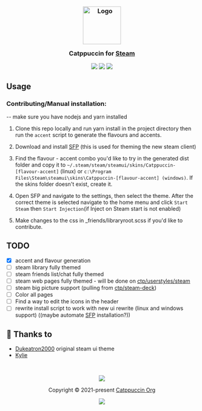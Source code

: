 

<h3 align="center">
	<img src="https://raw.githubusercontent.com/catppuccin/catppuccin/main/assets/logos/exports/1544x1544_circle.png" width="100" alt="Logo"/><br/>
	<img src="https://raw.githubusercontent.com/catppuccin/catppuccin/main/assets/misc/transparent.png" height="30" width="0px"/>
	Catppuccin for <a href="https://store.steampowered.com/">Steam</a>
	<img src="https://raw.githubusercontent.com/catppuccin/catppuccin/main/assets/misc/transparent.png" height="30" width="0px"/>
</h3>

<p align="center">
    <a href="https://github.com/catppuccin/steam/stargazers"><img src="https://img.shields.io/github/stars/catppuccin/steam?colorA=363a4f&colorB=b7bdf8&style=for-the-badge"></a>
    <a href="https://github.com/catppuccin/steam/issues"><img src="https://img.shields.io/github/issues/catppuccin/steam?colorA=363a4f&colorB=f5a97f&style=for-the-badge"></a>
    <a href="https://github.com/catppuccin/steam/contributors"><img src="https://img.shields.io/github/contributors/catppuccin/steam?colorA=363a4f&colorB=a6da95&style=for-the-badge"></a>
</p>

<!-- <p align="center">
	<img src="https://raw.githubusercontent.com/Dukeatron/steam/main/assets/ss.png"/>
</p>

## Previews

<details>
<summary>🌻 Latte</summary>
<img src="https://raw.githubusercontent.com/catppuccin/steam/main/assets/latte.png"/>
</details>
<details>
<summary>🪴 Frappé</summary>
<img src="https://raw.githubusercontent.com/catppuccin/steam/main/assets/frappe.png"/>
</details>
<details>
<summary>🌺 Macchiato</summary>
<img src="https://raw.githubusercontent.com/catppuccin/steam/main/assets/macchiato.png"/>
</details>
<details>
<summary>🌿 Mocha</summary>
<img src="https://raw.githubusercontent.com/catppuccin/steam/main/assets/mocha.png"/>
</details> -->

## Usage

<!-- ### Automated installation (linux only):
Just run this command in your favorite terminal emulator!
```bash
bash <(curl -s https://raw.githubusercontent.com/catppuccin/steam/main/install.sh)
```

Or, if you use the fish shell, do this:
```fish
bash ( curl -s https://raw.githubusercontent.com/catppuccin/steam/main/install.sh | psub )
``` -->
### Contributing/Manual installation:
-- make sure you have nodejs and yarn installed
1.  Clone this repo locally and run yarn install in the project directory then run the `accent` script to generate the flavours and accents.
2.  Download and install [SFP](https://github.com/PhantomGamers/SFP) (this is used for theming the new steam client)
3.  Find the flavour - accent combo you'd like to try in the generated dist folder and copy it to `~/.steam/steam/steamui/skins/Catppuccin-[flavour-accent]` (linux) or `c:\Program Files\Steam\steamui\skins\Catppuccin-[flavour-accent] (windows)`. If the skins folder doesn't exist, create it.
4.  Open SFP and navigate to the settings, then select the theme. After the correct theme is selected navigate to the home menu and click `Start Steam` then `Start Injection`(if Inject on Steam start is not enabled)

5. Make changes to the css in _friends/libraryroot.scss if you'd like to contribute.


<!-- ### NOTE: [steam-library](https://github.com/AikoMidori/steam-library), which the library styling is based on, has strange steps for windows-- until there is a separate implementation that accounts for this, windows users will only be able to style the header, and some of the panels.
### NOTE 2: Latte is extremely painful to theme for, so at the moment it isn't nearly as complete as the dark themes. -->

## TODO

- [x] accent and flavour generation
- [ ] steam library fully themed
- [ ] steam friends list/chat fully themed
- [ ] steam web pages fully themed - will be done on [ctp/userstyles/steam](https://github.com/Catppuccin/userstyles)
- [ ] steam big picture support (pulling from [ctp/steam-deck](https://github.com/Catppuccin/steam-deck))
- [ ] Color all pages
- [ ] Find a way to edit the icons in the header
- [ ] rewrite install script to work with new ui rewrite (linux and windows support) ((maybe automate [SFP](https://github.com/PhantomGamers/SFP) installation?))
	
## 💝 Thanks to

- [Dukeatron2000](https://github.com/Dukeatron) original steam ui theme
- [Kylie](https://github.com/covkie)

&nbsp;

<p align="center">
	<img src="https://raw.githubusercontent.com/catppuccin/catppuccin/main/assets/footers/gray0_ctp_on_line.svg?sanitize=true" />
</p>

<p align="center">
	Copyright &copy; 2021-present <a href="https://github.com/catppuccin" target="_blank">Catppuccin Org</a>
</p>

<p align="center">
	<a href="https://github.com/catppuccin/catppuccin/blob/main/LICENSE"><img src="https://img.shields.io/static/v1.svg?style=for-the-badge&label=License&message=MIT&logoColor=d9e0ee&colorA=363a4f&colorB=b7bdf8"/></a>
</p>
